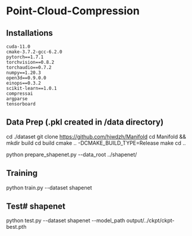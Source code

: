 # Point-Cloud-Compression

## Installations
```
cuda-11.0
cmake-3.7.2-gcc-6.2.0
pytorch==1.7.1 
torchvision==0.8.2 
torchaudio==0.7.2 
numpy==1.20.3 
open3d==0.9.0.0 
einops==0.3.2 
scikit-learn==1.0.1 
compressai 
argparse
tensorboard
```

## Data Prep (.pkl created in /data directory)
cd ./dataset
git clone https://github.com/hjwdzh/Manifold
cd Manifold && mkdir build
cd build 
cmake .. -DCMAKE_BUILD_TYPE=Release
make 
cd ..

python prepare_shapenet.py --data_root ../shapenet/

## Training
python train.py --dataset shapenet

## Test# shapenet
python test.py --dataset shapenet --model_path output/../ckpt/ckpt-best.pth
